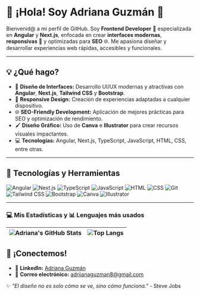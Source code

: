 # 🌟 ¡Hola! Soy Adriana Guzmán 👋

Bienvenid@ a mi perfil de GitHub. Soy **Frontend Developer** 🚀 especializada en **Angular** y **Next.js**, enfocada en crear **interfaces modernas**, **responsivas** 📱 y optimizadas para **SEO** 🌐. Me apasiona diseñar y desarrollar experiencias web rápidas, accesibles y funcionales.

---

## 💡 ¿Qué hago?  
- 🎨 **Diseño de Interfaces:** Desarrollo UI/UX modernas y atractivas con **Angular**, **Next.js**, **Tailwind CSS** y **Bootstrap**.  
- 📱 **Responsive Design:** Creación de experiencias adaptadas a cualquier dispositivo.  
- 🌐 **SEO-Friendly Development:** Aplicación de mejores prácticas para SEO y optimización de rendimiento.  
- 🖌️ **Diseño Gráfico:** Uso de **Canva** e **Illustrator** para crear recursos visuales impactantes.  
- 💻 **Tecnologías:** Angular, Next.js, TypeScript, JavaScript, HTML, CSS, entre otras.

---

## 🔧 Tecnologías y Herramientas  
![Angular](https://img.shields.io/badge/-Angular-DD0031?style=flat-square&logo=angular&logoColor=white) 
![Next.js](https://img.shields.io/badge/-Next.js-000000?style=flat-square&logo=next.js&logoColor=white) 
![TypeScript](https://img.shields.io/badge/-TypeScript-3178C6?style=flat-square&logo=typescript&logoColor=white) 
![JavaScript](https://img.shields.io/badge/-JavaScript-F7DF1E?style=flat-square&logo=javascript&logoColor=black) 
![HTML](https://img.shields.io/badge/-HTML-E34F26?style=flat-square&logo=html5&logoColor=white) 
![CSS](https://img.shields.io/badge/-CSS-1572B6?style=flat-square&logo=css3&logoColor=white) 
![Git](https://img.shields.io/badge/-Git-F05032?style=flat-square&logo=git&logoColor=white) 
![Tailwind CSS](https://img.shields.io/badge/-Tailwind%20CSS-38B2AC?style=flat-square&logo=tailwind-css&logoColor=white) 
![Bootstrap](https://img.shields.io/badge/-Bootstrap-7952B3?style=flat-square&logo=bootstrap&logoColor=white) 
![Canva](https://img.shields.io/badge/-Canva-00C4CC?style=flat-square&logo=canva&logoColor=white) 
![Illustrator](https://img.shields.io/badge/-Illustrator-FF9A00?style=flat-square&logo=adobe-illustrator&logoColor=white)

---

### 💻 Mis Estadísticas y 📊 Lenguajes más usados

| ![Adriana's GitHub Stats](https://github-readme-stats.vercel.app/api?username=adrianahzm&show_icons=true&theme=tokyonight&hide_title=true) | ![Top Langs](https://github-readme-stats.vercel.app/api/top-langs/?username=adrianahzm&layout=compact&theme=tokyonight) |
| ------------------------------------------------------------ | ------------------------------------------------------------ |


## 💌 ¡Conectemos!  
- 💼 **LinkedIn:** [Adriana Guzmán](https://www.linkedin.com/in/adrianagzm)
- 📧 **Correo electrónico:** [adriianaguzman8@gmail.com](mailto:adriianaguzman8@gmail.com)


✨ _"El diseño no es solo cómo se ve, sino cómo funciona."_ - Steve Jobs

<!--
**adrianahzm/adrianahzm** is a ✨ _special_ ✨ repository because its `README.md` (this file) appears on your GitHub profile.

Here are some ideas to get you started:

- 🔭 I’m currently working on ...
- 🌱 I’m currently learning ...
- 👯 I’m looking to collaborate on ...
- 🤔 I’m looking for help with ...
- 💬 Ask me about ...
- 📫 How to reach me: ...
- 😄 Pronouns: ...
- ⚡ Fun fact: ...
-->
